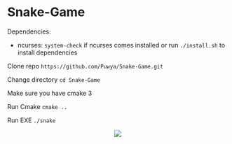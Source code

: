 # Snake-Game

Dependencies:
- ncurses: `system-check` if ncurses comes installed or run `./install.sh` to install dependencies

Clone repo `https://github.com/Puwya/Snake-Game.git`

Change directory `cd Snake-Game`

Make sure you have cmake 3

Run Cmake `cmake ..`

Run EXE `./snake`

<div align="center">
  <img src="https://media.giphy.com/media/9ph10YIn4glnEIpXzT/giphy.gif">
</div>
